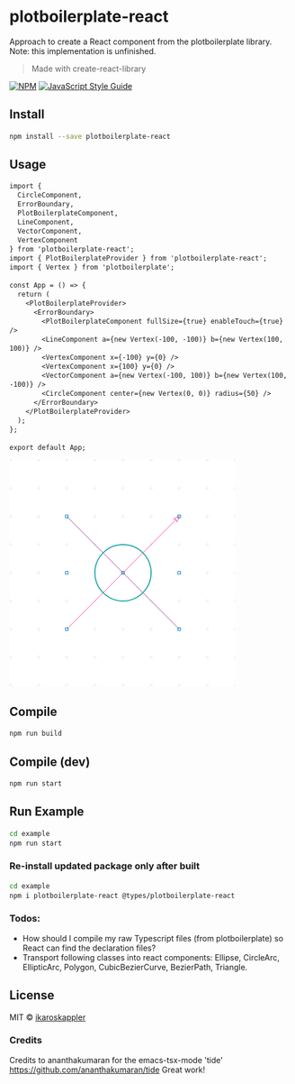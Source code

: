 # plotboilerplate-react

Approach to create a React component from the plotboilerplate library.
Note: this implementation is unfinished.

> Made with create-react-library

[![NPM](https://img.shields.io/npm/v/plotboilerplate-react.svg)](https://www.npmjs.com/package/plotboilerplate-react) [![JavaScript Style Guide](https://img.shields.io/badge/code_style-standard-brightgreen.svg)](https://standardjs.com)

## Install

```bash
npm install --save plotboilerplate-react
```

## Usage

```tsx
import {
  CircleComponent,
  ErrorBoundary,
  PlotBoilerplateComponent,
  LineComponent,
  VectorComponent,
  VertexComponent
} from 'plotboilerplate-react';
import { PlotBoilerplateProvider } from 'plotboilerplate-react';
import { Vertex } from 'plotboilerplate';

const App = () => {
  return (
    <PlotBoilerplateProvider>
      <ErrorBoundary>
        <PlotBoilerplateComponent fullSize={true} enableTouch={true} />
        <LineComponent a={new Vertex(-100, -100)} b={new Vertex(100, 100)} />
        <VertexComponent x={-100} y={0} />
        <VertexComponent x={100} y={0} />
        <VectorComponent a={new Vertex(-100, 100)} b={new Vertex(100, -100)} />
        <CircleComponent center={new Vertex(0, 0)} radius={50} />
      </ErrorBoundary>
    </PlotBoilerplateProvider>
  );
};

export default App;
```

![Screenshot](screenshot.png 'Screenshot')

## Compile

```bash
npm run build
```

## Compile (dev)

```bash
npm run start
```

## Run Example

```bash
cd example
npm run start
```

### Re-install updated package only after built

```bash
cd example
npm i plotboilerplate-react @types/plotboilerplate-react
```

### Todos:

- How should I compile my raw Typescript files (from plotboilerplate) so React can find the declaration files?
- Transport following classes into react components: Ellipse, CircleArc, EllipticArc, Polygon, CubicBezierCurve, BezierPath, Triangle.

## License

MIT © [ikaroskappler](https://github.com/ikaroskappler)

### Credits

Credits to ananthakumaran for the emacs-tsx-mode 'tide' https://github.com/ananthakumaran/tide
Great work!
